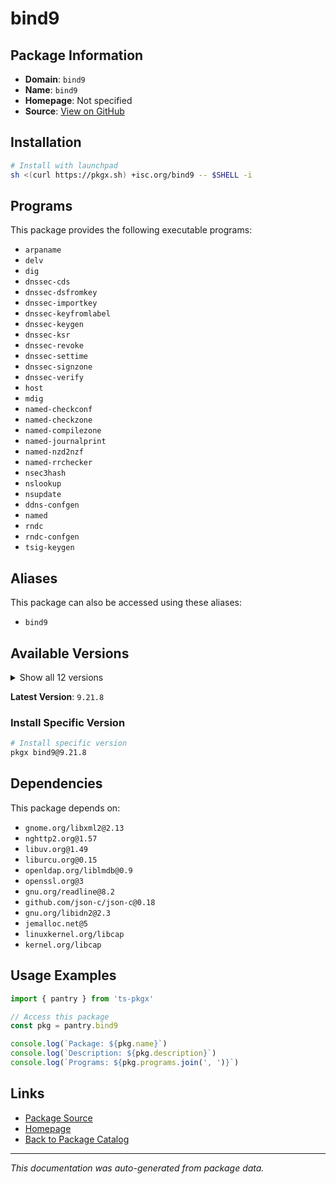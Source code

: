 # bind9

>

## Package Information

- **Domain**: `bind9`
- **Name**: `bind9`
- **Homepage**: Not specified
- **Source**: [View on GitHub](https://github.com/pkgxdev/pantry/tree/main/projects/isc.org/bind9/package.yml)

## Installation

```bash
# Install with launchpad
sh <(curl https://pkgx.sh) +isc.org/bind9 -- $SHELL -i
```

## Programs

This package provides the following executable programs:

- `arpaname`
- `delv`
- `dig`
- `dnssec-cds`
- `dnssec-dsfromkey`
- `dnssec-importkey`
- `dnssec-keyfromlabel`
- `dnssec-keygen`
- `dnssec-ksr`
- `dnssec-revoke`
- `dnssec-settime`
- `dnssec-signzone`
- `dnssec-verify`
- `host`
- `mdig`
- `named-checkconf`
- `named-checkzone`
- `named-compilezone`
- `named-journalprint`
- `named-nzd2nzf`
- `named-rrchecker`
- `nsec3hash`
- `nslookup`
- `nsupdate`
- `ddns-confgen`
- `named`
- `rndc`
- `rndc-confgen`
- `tsig-keygen`

## Aliases

This package can also be accessed using these aliases:

- `bind9`

## Available Versions

<details>
<summary>Show all 12 versions</summary>

- `9.21.8`, `9.21.7`, `9.21.6`, `9.21.5`, `9.21.4`
- `9.20.9`, `9.20.8`, `9.20.7`, `9.20.6`, `9.18.37`
- `9.18.36`, `9.18.35`

</details>

**Latest Version**: `9.21.8`

### Install Specific Version

```bash
# Install specific version
pkgx bind9@9.21.8
```

## Dependencies

This package depends on:

- `gnome.org/libxml2@2.13`
- `nghttp2.org@1.57`
- `libuv.org@1.49`
- `liburcu.org@0.15`
- `openldap.org/liblmdb@0.9`
- `openssl.org@3`
- `gnu.org/readline@8.2`
- `github.com/json-c/json-c@0.18`
- `gnu.org/libidn2@2.3`
- `jemalloc.net@5`
- `linuxkernel.org/libcap`
- `kernel.org/libcap`

## Usage Examples

```typescript
import { pantry } from 'ts-pkgx'

// Access this package
const pkg = pantry.bind9

console.log(`Package: ${pkg.name}`)
console.log(`Description: ${pkg.description}`)
console.log(`Programs: ${pkg.programs.join(', ')}`)
```

## Links

- [Package Source](https://github.com/pkgxdev/pantry/tree/main/projects/isc.org/bind9/package.yml)
- [Homepage](#)
- [Back to Package Catalog](../package-catalog.md)

---

*This documentation was auto-generated from package data.*
